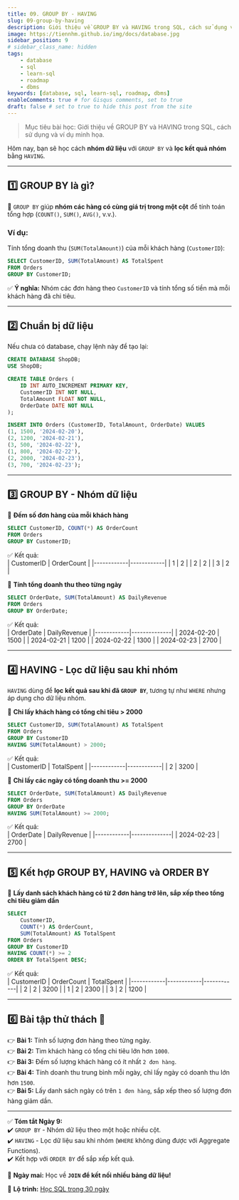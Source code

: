 ```yaml
---
title: 09. GROUP BY - HAVING
slug: 09-group-by-having
description: Giới thiệu về GROUP BY và HAVING trong SQL, cách sử dụng và ví dụ minh họa.
image: https://tiennhm.github.io/img/docs/database.jpg
sidebar_position: 9
# sidebar_class_name: hidden
tags:
    - database
    - sql
    - learn-sql
    - roadmap
    - dbms
keywords: [database, sql, learn-sql, roadmap, dbms]
enableComments: true # for Gisqus comments, set to true
draft: false # set to true to hide this post from the site
---
```


> Mục tiêu bài học: Giới thiệu về GROUP BY và HAVING trong SQL, cách sử dụng và ví dụ minh họa.

Hôm nay, bạn sẽ học cách **nhóm dữ liệu** với `GROUP BY` và **lọc kết quả nhóm** bằng `HAVING`.  

---

## **1️⃣ GROUP BY là gì?**  
📌 `GROUP BY` giúp **nhóm các hàng có cùng giá trị trong một cột** để tính toán tổng hợp (`COUNT()`, `SUM()`, `AVG()`, v.v.).  

### **Ví dụ:**  
Tính tổng doanh thu (`SUM(TotalAmount)`) của mỗi khách hàng (`CustomerID`):  
```sql
SELECT CustomerID, SUM(TotalAmount) AS TotalSpent
FROM Orders
GROUP BY CustomerID;
```
✅ **Ý nghĩa:** Nhóm các đơn hàng theo `CustomerID` và tính tổng số tiền mà mỗi khách hàng đã chi tiêu.  

---

## **2️⃣ Chuẩn bị dữ liệu**  
Nếu chưa có database, chạy lệnh này để tạo lại:  
```sql
CREATE DATABASE ShopDB;
USE ShopDB;

CREATE TABLE Orders (
    ID INT AUTO_INCREMENT PRIMARY KEY,
    CustomerID INT NOT NULL,
    TotalAmount FLOAT NOT NULL,
    OrderDate DATE NOT NULL
);

INSERT INTO Orders (CustomerID, TotalAmount, OrderDate) VALUES
(1, 1500, '2024-02-20'),
(2, 1200, '2024-02-21'),
(3, 500, '2024-02-22'),
(1, 800, '2024-02-22'),
(2, 2000, '2024-02-23'),
(3, 700, '2024-02-23');
```

---

## **3️⃣ GROUP BY - Nhóm dữ liệu**  
📌 **Đếm số đơn hàng của mỗi khách hàng**  
```sql
SELECT CustomerID, COUNT(*) AS OrderCount
FROM Orders
GROUP BY CustomerID;
```
✅ Kết quả:  
| CustomerID | OrderCount |
|------------|------------|
| 1          | 2          |
| 2          | 2          |
| 3          | 2          |

📌 **Tính tổng doanh thu theo từng ngày**  
```sql
SELECT OrderDate, SUM(TotalAmount) AS DailyRevenue
FROM Orders
GROUP BY OrderDate;
```
✅ Kết quả:  
| OrderDate  | DailyRevenue |
|------------|--------------|
| 2024-02-20 | 1500         |
| 2024-02-21 | 1200         |
| 2024-02-22 | 1300         |
| 2024-02-23 | 2700         |

---

## **4️⃣ HAVING - Lọc dữ liệu sau khi nhóm**  
`HAVING` dùng để **lọc kết quả sau khi đã `GROUP BY`**, tương tự như `WHERE` nhưng áp dụng cho dữ liệu nhóm.  

📌 **Chỉ lấy khách hàng có tổng chi tiêu > 2000**  
```sql
SELECT CustomerID, SUM(TotalAmount) AS TotalSpent
FROM Orders
GROUP BY CustomerID
HAVING SUM(TotalAmount) > 2000;
```
✅ Kết quả:  
| CustomerID | TotalSpent |
|------------|------------|
| 2          | 3200       |

📌 **Chỉ lấy các ngày có tổng doanh thu >= 2000**  
```sql
SELECT OrderDate, SUM(TotalAmount) AS DailyRevenue
FROM Orders
GROUP BY OrderDate
HAVING SUM(TotalAmount) >= 2000;
```
✅ Kết quả:  
| OrderDate  | DailyRevenue |
|------------|--------------|
| 2024-02-23 | 2700         |

---

## **5️⃣ Kết hợp GROUP BY, HAVING và ORDER BY**  
📌 **Lấy danh sách khách hàng có từ 2 đơn hàng trở lên, sắp xếp theo tổng chi tiêu giảm dần**  
```sql
SELECT 
    CustomerID, 
    COUNT(*) AS OrderCount, 
    SUM(TotalAmount) AS TotalSpent
FROM Orders
GROUP BY CustomerID
HAVING COUNT(*) >= 2
ORDER BY TotalSpent DESC;
```
✅ Kết quả:  
| CustomerID | OrderCount | TotalSpent |
|------------|------------|------------|
| 2          | 2          | 3200       |
| 1          | 2          | 2300       |
| 3          | 2          | 1200       |

---

## **6️⃣ Bài tập thử thách 🚀**  
👉 **Bài 1:** Tính số lượng đơn hàng theo từng ngày.  
👉 **Bài 2:** Tìm khách hàng có tổng chi tiêu lớn hơn `1000`.  
👉 **Bài 3:** Đếm số lượng khách hàng có ít nhất `2 đơn hàng`.  
👉 **Bài 4:** Tính doanh thu trung bình mỗi ngày, chỉ lấy ngày có doanh thu lớn hơn `1500`.  
👉 **Bài 5:** Lấy danh sách ngày có trên `1 đơn hàng`, sắp xếp theo số lượng đơn hàng giảm dần.  

---

✅ **Tóm tắt Ngày 9:**  
✔️ `GROUP BY` - Nhóm dữ liệu theo một hoặc nhiều cột.  
✔️ `HAVING` - Lọc dữ liệu sau khi nhóm (`WHERE` không dùng được với Aggregate Functions).  
✔️ Kết hợp với `ORDER BY` để sắp xếp kết quả.  

🚀 **Ngày mai:** Học về **`JOIN` để kết nối nhiều bảng dữ liệu!**

📌 **Lộ trình:** [Học SQL trong 30 ngày](00.%2030-Day%20SQL%20Learning%20Roadmap.md)